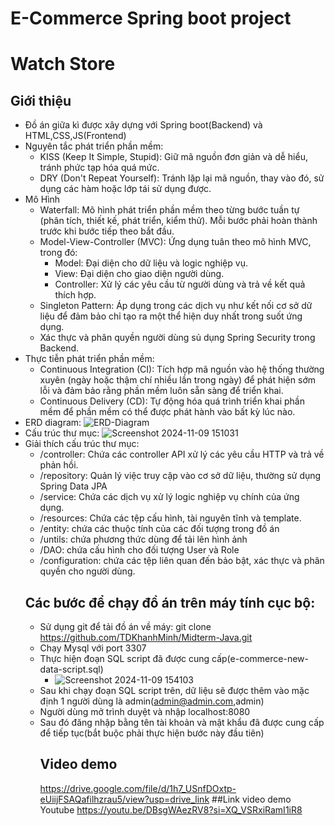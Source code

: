 # E-Commerce Spring boot project
# Watch Store
## Giới thiệu
- Đồ án giữa kì được xây dựng với Spring boot(Backend) và HTML,CSS,JS(Frontend)
- Nguyên tắc phát triển phần mềm:
  + KISS (Keep It Simple, Stupid): Giữ mã nguồn đơn giản và dễ hiểu, tránh phức tạp hóa quá mức.
  + DRY (Don't Repeat Yourself): Tránh lặp lại mã nguồn, thay vào đó, sử dụng các hàm hoặc lớp tái sử dụng được.
- Mô Hình
  + Waterfall: Mô hình phát triển phần mềm theo từng bước tuần tự (phân tích, thiết kế, phát triển, kiểm thử). Mỗi bước phải hoàn thành trước khi bước tiếp theo bắt đầu.
  + Model-View-Controller (MVC): Ứng dụng tuân theo mô hình MVC, trong đó:
    + Model: Đại diện cho dữ liệu và logic nghiệp vụ.
    + View: Đại diện cho giao diện người dùng.
    + Controller: Xử lý các yêu cầu từ người dùng và trả về kết quả thích hợp.
  + Singleton Pattern: Áp dụng trong các dịch vụ như kết nối cơ sở dữ liệu để đảm bảo chỉ tạo ra một thể hiện duy nhất trong suốt ứng dụng.
  + Xác thực và phân quyền người dùng sủ dụng Spring Security trong Backend.
- Thực tiễn phát triển phần mềm:
  + Continuous Integration (CI): Tích hợp mã nguồn vào hệ thống thường xuyên (ngày hoặc thậm chí nhiều lần trong ngày) để phát hiện sớm lỗi và đảm bảo rằng phần mềm luôn sẵn sàng để triển khai.
  + Continuous Delivery (CD): Tự động hóa quá trình triển khai phần mềm để phần mềm có thể được phát hành vào bất kỳ lúc nào.
- ERD diagram:
![ERD-Diagram](https://github.com/user-attachments/assets/7aeb64ac-cc99-40a8-9634-7e2f7ef1f739)
- Cấu trúc thư mục:
![Screenshot 2024-11-09 151031](https://github.com/user-attachments/assets/5f9fda55-b8ae-48b3-9ae0-ae4c58d2f2da)
- Giải thích cấu trúc thư mục:
  + /controller: Chứa các controller API xử lý các yêu cầu HTTP và trả về phản hồi.
  + /repository: Quản lý việc truy cập vào cơ sở dữ liệu, thường sử dụng Spring Data JPA
  + /service: Chứa các dịch vụ xử lý logic nghiệp vụ chính của ứng dụng.
  + /resources: Chứa các tệp cấu hình, tài nguyên tĩnh và template.
  + /entity: chứa các thuộc tính của các đối tượng trong đồ án
  + /untils: chứa phương thức dùng để tải lên hình ảnh
  + /DAO: chứa cấu hình cho đối tượng User và Role
  + /configuration: chứa các tệp liên quan đến bảo bật, xác thực và phân quyền cho người dùng.
  ## Các bước để chạy đồ án trên máy tính cục bộ:
  - Sử dụng git để tải đồ án về máy: git clone https://github.com/TDKhanhMinh/Midterm-Java.git
  - Chạy Mysql với port 3307
  - Thực hiện đoạn SQL script đã được cung cấp(e-commerce-new-data-script.sql)
    + ![Screenshot 2024-11-09 154103](https://github.com/user-attachments/assets/4a1ef5a5-eba3-45ee-95ae-e46fc395ee10)
  - Sau khi chạy đoạn SQL script trên, dữ liệu sẽ được thêm vào mặc định 1 người dùng là admin(admin@admin.com,admin)
  - Người dùng mở trình duyệt và nhập localhost:8080
  - Sau đó đăng nhập bằng tên tài khoản và mật khẩu đã được cung cấp để tiếp tục(bắt buộc phải thực hiện bước này đầu tiên)
    ## Video demo
    https://drive.google.com/file/d/1h7_USnfDOxtp-eUiijFSAQafilhzrau5/view?usp=drive_link
    ##Link video demo Youtube
    https://youtu.be/DBsgWAezRV8?si=XQ_VSRxiRamI1iR8


  
